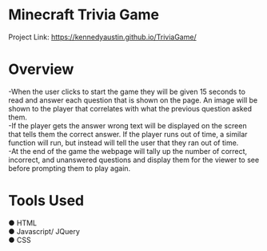 # Minecraft Trivia Game

Project Link: https://kennedyaustin.github.io/TriviaGame/

# Overview

-When the user clicks to start the game they will be given 15 seconds to read and answer each question that is shown on the page.
An image will be shown to the player that correlates with what the previous question asked them. <br>
-If the player gets the answer wrong text will be displayed on the screen that tells them the correct answer. If the player runs out of time, a similar function will run, but instead will tell the user that they ran out of time. <br> 
-At the end of the game the webpage will tally up the number of correct, incorrect, and unanswered questions and display them for the viewer to see before prompting them to play again.

# Tools Used

● HTML <br>
● Javascript/ JQuery <br>
● CSS 
